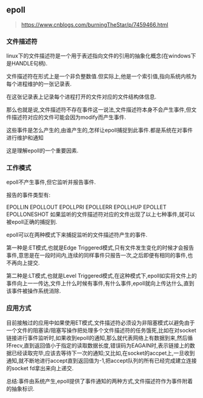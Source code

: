 ## epoll

> https://www.cnblogs.com/burningTheStar/p/7459466.html

### 文件描述符

linux下的文件描述符是一个用于表述指向文件的引用的抽象化概念(在windows下是HANDLE句柄).

文件描述符在形式上是一个非负整数值.但实际上,他是一个索引值,指向系统内核为每个进程维护的一张记录表.

在这张记录表上记录每个进程打开的文件对应的文件结构体信息.　

那么也就是说,文件描述符不存在事件这一说法,文件描述符本身不会产生事件,但文件描述符对应的文件可能会因为modify而产生事件.

这些事件是怎么产生的,由谁产生的,怎样让epoll捕捉到此事件.都是系统在对事件进行维护和通知

这是理解epoll的一个重要因素.


### 工作模式

epoll不产生事件,但它监听并报告事件.

报告的事件类型有:

EPOLLIN	EPOLLOUT	EPOLLPRI	EPOLLERR	EPOLLHUP	EPOLLET	EPOLLONESHOT
如果监听的文件描述符对应的文件出现了以上七种事件,就可以被epoll正确的捕捉到.

epoll可以在两种模式下来捕捉监听的文件描述符产生的事件.

第一种是:ET模式,也就是Edge Triggered模式,只有文件发生变化的时候才会报告事件,意思是在一段时间内,连续的同样事件只报告一次,之后即便有相同的事件,也不再向上提交.

第二种是:LT模式,也就是Level Triggered模式,在这种模式下,epoll如实将文件上的事件向上一一传达,文件上什么时候有事件,有什么事件,epoll就向上传达什么,直到该事件被操作系统消除.

### 应用方式

目前接触过的应用中如果使用ET模式,文件描述符必须设为非阻塞模式以避免由于一个文件的阻塞读/阻塞写操作把处理多个文件描述符的任务饿死,比如在对socket链接进行事件监听时,如果收到epoll的通知,那么就代表网络上有数据到来,然后循环recv,直到返回值小于指定的读取数据长度,错误码为EAGAIN时,表示链接上的数据已经读取完毕,应该去等待下一次的通知;又比如,在socket的accpet上,一旦收到通知,就不断地进行accept直到返回值为-1,把accept队列的所有已经完成建立连接的socket fd拿出来向上递交.

总结:事件由系统产生,epoll提供了事件通知的两种方式,文件描述符作为事件附着的抽象标识.

